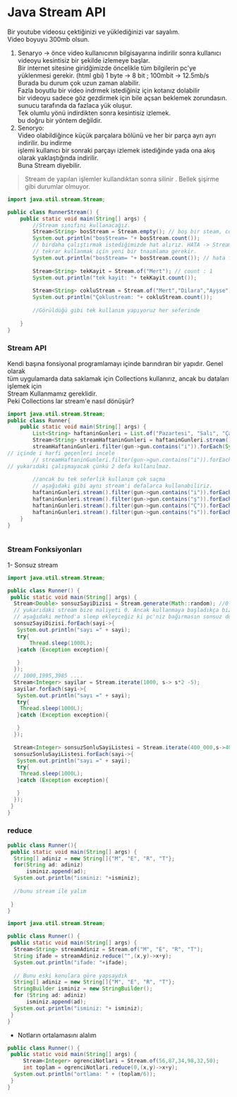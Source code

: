 # Java Stream API
Bir youtube videosu çektiğinizi ve yüklediğinizi var sayalım.  
Video boyuyu 300mb olsun.  
1. Senaryo -> önce video kullanıcının bilgisayarına indirilir sonra kullanıcı videoyu kesintisiz bir şekilde izlemeye başlar.  
 Bir internet sitesine giridğimizde öncelikle tüm bilgilerin pc'ye yüklenmesi gerekir. (html gbi)
1 byte -> 8 bit ; 100mbit -> 12.5mb/s  
Burada bu durum çok uzun zaman alabilir.  
Fazla boyutlu bir video indrmek istediğiniz için kotanız dolabilir  
bir videoyu sadece göz gezdirmek için bile açsan beklemek zorundasın.  
sunucu tarafında da fazlaca yük oluşur.  
Tek olumlu yönü indirdikten sonra kesintisiz izlemek.  
bu doğru bir yöntem değildir.
2. Senoryo:  
Video olabildiğince küçük parçalara bölünü ve her bir parça ayrı ayrı indirilir. bu indirme  
işlemi kullanıcı bir sonraki parçayı izlemek istediğinde yada ona akış olarak yaklaştığında indirilir.  
Buna Stream diyebilir.  

> Stream de yapılan işlemler kullandıktan sonra silinir . Bellek şişirme gibi durumlar olmuyor.

```java
import java.util.stream.Stream;

public class RunnerStream() {
    public static void main(String[] args) {
        //Stream sınıfını kullanacağız.
        Stream<String> bosStream = Stream.empty(); // boş bir steam, count = 0;
        System.out.println("bosStream= "+ bosStream.count());
        // birdaha çalıştırmak istediğimizde hat alırız. HATA -> Stream has already been operated upon or closed
        // tekrar kullanmak için yeni bir tnaımlama gerekir.
        System.out.println("bosStream= "+ bosStream.count()); // hata fırlatacak.
        
        Stream<String> tekKayit = Stream.of("Mert"); // count : 1
        System.out.println("tek kayit: "+ tekKayit.count());
        
        Stream<String> cokluStream = Stream.of("Mert","Dilara","Ayşse"); //count 3
        System.out.println("Çoklustream: "+ cokluStream.count());
        
        //Görüldüğü gibi tek kullanım yapıyoruz her seferinde
        
    }
}
```
### Stream API
Kendi başına fonsiyonal programlamayı içinde barındıran bir yapıdır. Genel olarak  
tüm uygulamarda data saklamak için Collections kullanırız, ancak bu dataları işlemek için  
Stream Kullanmamız gereklidir.  
Peki Collections lar stream'e nasıl dönüşür?

```java
import java.util.stream.Stream;
public class Runner{
    public static void main(String[] args) {
        List<String> haftaninGunleri = List.of("Pazartesi", "Salı", "Çarşamba", "Perşembe", "Cuma", "Cumartesi", "PAzar");
        Stream<String> streamHaftaninGunleri = haftaninGunleri.stream(); //stream'e çevirdik
        streamHaftaninGunleri.filter(gun->gun.contains("i")).forEach(System.out::println);
// içinde i harfi geçenleri incele
        // streamHaftaninGunleri.filter(gun->gun.contains("i")).forEach(System.out::println);
// yukarıdaki çalışmayacak çünkü 2 defa kullanılmaz.
        
        //ancak bu tek seferlik kullanım çok saçma
        // aşağıdaki gibi aynı stream'i defalarca kullanabiliriz.
        haftaninGunleri.stream().filter(gun->gun.contains("i")).forEach(System.out::println);
        haftaninGunleri.stream().filter(gun->gun.contains("ş")).forEach(System.out::println);
        haftaninGunleri.stream().filter(gun->gun.contains("Ç")).forEach(System.out::println);
        haftaninGunleri.stream().filter(gun->gun.contains("s")).forEach(System.out::println);
    }
}



```
### Stream Fonksiyonları
1- Sonsuz stream

```java
import java.util.stream.Stream;

public class Runner() {
 public static void main(String[] args) {
  Stream<Double> sonsuzSayiDizisi = Stream.generate(Math::random); //0-1 arasında rastgele sayı üretecek
  // yukarıdaki stream bize maliyeti 0. Ancak kullanmaya başladıkça biz bırkaana kadar maliyeti artacaktır.
  // aşağıdaki method'a sleep ekleyceğiz ki pc'niz bağırmasın sonsuz döngü olacak
  sonsuzSayiDizisi.forEach(sayi->{
   System.out.println("sayı =" + sayi);
   try{
       Thread.sleep(1000L);
   }catch (Exception exception){
       
   }
  });
  // 1000,1995,3985 ....
  Stream<Integer> sayilar = Stream.iterate(1000, s-> s*2 -5);
  sayilar.forEach(sayi->{
   System.out.println("sayı =" + sayi);
   try{
    Thread.sleep(1000L);
   }catch (Exception exception){

   }
  });
  
  Stream<Integer> sonsuzSonluSayiListesi = Stream.iterate(400_000,s->402_000, s-> s+ 150);
  sonsuzSonluSayiListesi.forEach(sayi->{
   System.out.println("sayı =" + sayi);
   try{
    Thread.sleep(1000L);
   }catch (Exception exception){

   }
  });
 }
}
```
### reduce
```java
public class Runner(){
 public static void main(String[] args) {
  String[] adiniz = new String[]{"M", "E", "R", "T"};
  for(String ad: adiniz)
      isminiz.append(ad);
  System.out.println("isminiz: "+isminiz);
  
  //bunu stream ile yalım
  
 }
}
```

```java
import java.util.stream.Stream;

public class Runner() {
 public static void main(String[] args) {
  Stream<String> streamAdiniz = Stream.of("M", "E", "R", "T");
  String ifade = streamAdiniz.reduce("",(x,y)->x+y);
  System.out.println("ifade: "+ifade);
  
  // Bunu eski konulara göre yapsaydık
  String[] adiniz = new String[]{"M", "E", "R", "T"};
  StringBuilder isminiz = new StringBuilder();
  for (String ad: adiniz)
      isminiz.append(ad);
  System.out.println("isminiz: "+ isminiz);
 }
}
```
* Notların ortalamasını alalım  
```java
public class Runner() {
 public static void main(String[] args) {
     Stream<Integer> ogrenciNotlari = Stream.of(56,87,34,98,32,50);
     int toplam = ogrenciNotlari.reduce(0,(x,y)->x+y);
  System.out.println("ortlama: " + (toplam/6));
 }
}
```


